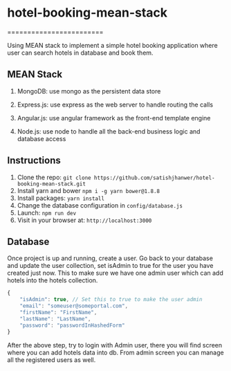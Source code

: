 # hotel-booking-mean-stack

========================

Using MEAN stack to implement a simple hotel booking application where user can search hotels in database and book them.

## MEAN Stack

1. MongoDB: use mongo as the persistent data store

2. Express.js: use express as the web server to handle routing the calls

3. Angular.js: use angular framework as the front-end template engine

4. Node.js: use node to handle all the back-end business logic and database access

## Instructions

1. Clone the repo: `git clone https://github.com/satishjhanwer/hotel-booking-mean-stack.git`
2. Install yarn and bower `npm i -g yarn bower@1.8.8`
3. Install packages: `yarn install`
4. Change the database configuration in `config/database.js`
5. Launch: `npm run dev`
6. Visit in your browser at: `http://localhost:3000`

## Database

Once project is up and running, create a user. Go back to your database and update the user collection, set isAdmin to
true for the user you have created just now. This to make sure we have one admin user which can add hotels into the
hotels collection.

```javascript
{
	"isAdmin": true, // Set this to true to make the user admin
	"email": "someuser@someportal.com",
	"firstName": "FirstName",
	"lastName": "LastName",
	"password": "passwordInHashedForm"
}
```

After the above step, try to login with Admin user, there you will find screen where you can add hotels data into db.
From admin screen you can manage all the registered users as well.
